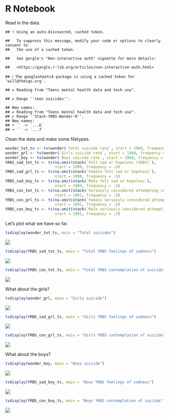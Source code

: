 R Notebook
================

Read in the data.

    ## ! Using an auto-discovered, cached token.

    ##   To suppress this message, modify your code or options to clearly consent to
    ##   the use of a cached token.

    ##   See gargle's "Non-interactive auth" vignette for more details:

    ##   <https://gargle.r-lib.org/articles/non-interactive-auth.html>

    ## ℹ The googlesheets4 package is using a cached token for 'will@thecgo.org'.

    ## ✔ Reading from "Teens mental health data and tech use".

    ## ✔ Range ''teen suicides''.

    ## New names:
    ## ✔ Reading from "Teens mental health data and tech use".
    ## ✔ Range ''Stack-YRBS-Wonder-R''.
    ## New names:
    ## • `` -> `...6`
    ## • `` -> `...7`

Clean the data and make some filetypes.

``` r
wonder_tot_ts <- ts(wonder$`Total suicide rate`, start = 1968, frequency = 1)
wonder_grl <- ts(wonder$`Girls suicide rate`, start = 1968, frequency = 1)
wonder_boy <- ts(wonder$`Boys suicide rate`, start = 1968, frequency = 1)
YRBS_sad_tot_ts <- ts(na.omit(stack$`Felt sad or hopeless (YRBS)`),
                      start = 1999, frequency = .5)
YRBS_sad_grl_ts <- ts(na.omit(stack$`Female felt sad or hopeless`),
                      start = 1999, frequency = .5)
YRBS_sad_boy_ts <- ts(na.omit(stack$`Male felt sad or hopeless`),
                      start = 1999, frequency = .5)
YRBS_con_tot_ts <- ts(na.omit(stack$`Seriously considered attempting suicide (YRBS)`),
                      start = 1991, frequency = .5)
YRBS_con_grl_ts <- ts(na.omit(stack$`Female seriously considered attempting suicide (YRBS)`),
                      start = 1991, frequency = .5)
YRBS_con_boy_ts <- ts(na.omit(stack$`Male seriously considered attempting suicide`),
                      start = 1991, frequency = .5)
```

Let’s plot what we have so far.

``` r
tsdisplay(wonder_tot_ts, main = "Total suicides")
```

![](YRBS+Wonder_files/figure-gfm/plot%20first-1.png)<!-- -->

``` r
tsdisplay(YRBS_sad_tot_ts, main = "Total YRBS feelings of sadness")
```

![](YRBS+Wonder_files/figure-gfm/plot%20first-2.png)<!-- -->

``` r
tsdisplay(YRBS_con_tot_ts, main = "Total YRBS contemplation of suicide")
```

![](YRBS+Wonder_files/figure-gfm/plot%20first-3.png)<!-- -->

What about the girls?

``` r
tsdisplay(wonder_grl, main = "Girls suicide")
```

![](YRBS+Wonder_files/figure-gfm/plot%20girls-1.png)<!-- -->

``` r
tsdisplay(YRBS_sad_grl_ts, main = "Girls YRBS feelings of sadness")
```

![](YRBS+Wonder_files/figure-gfm/plot%20girls-2.png)<!-- -->

``` r
tsdisplay(YRBS_con_grl_ts, main = "Girls YRBS contemplation of suicide")
```

![](YRBS+Wonder_files/figure-gfm/plot%20girls-3.png)<!-- -->

What about the boys?

``` r
tsdisplay(wonder_boy, main = "Boys suicide")
```

![](YRBS+Wonder_files/figure-gfm/plot%20boys-1.png)<!-- -->

``` r
tsdisplay(YRBS_sad_boy_ts, main = "Boys YRBS feelings of sadness")
```

![](YRBS+Wonder_files/figure-gfm/plot%20boys-2.png)<!-- -->

``` r
tsdisplay(YRBS_con_boy_ts, main = "Boys YRBS contemplation of suicide")
```

![](YRBS+Wonder_files/figure-gfm/plot%20boys-3.png)<!-- -->
